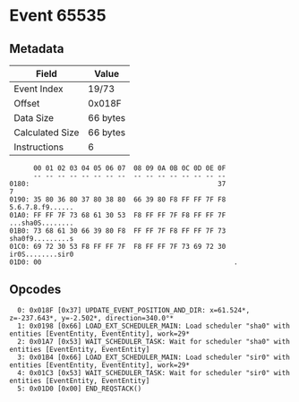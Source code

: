 # Event 65535

## Metadata

| Field           | Value    |
|-----------------|----------|
| Event Index     | 19/73    |
| Offset          | 0x018F   |
| Data Size       | 66 bytes |
| Calculated Size | 66 bytes |
| Instructions    | 6        |

```
      00 01 02 03 04 05 06 07  08 09 0A 0B 0C 0D 0E 0F
      -- -- -- -- -- -- -- --  -- -- -- -- -- -- -- --
0180:                                               37                 7
0190: 35 80 36 80 37 80 38 80  66 39 80 F8 FF FF 7F F8  5.6.7.8.f9......
01A0: FF FF 7F 73 68 61 30 53  F8 FF FF 7F F8 FF FF 7F  ...sha0S........
01B0: 73 68 61 30 66 39 80 F8  FF FF 7F F8 FF FF 7F 73  sha0f9.........s
01C0: 69 72 30 53 F8 FF FF 7F  F8 FF FF 7F 73 69 72 30  ir0S........sir0
01D0: 00                                                .               
```

## Opcodes

```
  0: 0x018F [0x37] UPDATE_EVENT_POSITION_AND_DIR: x=61.524*, z=-237.643*, y=-2.502*, direction=340.0°*
  1: 0x0198 [0x66] LOAD_EXT_SCHEDULER_MAIN: Load scheduler "sha0" with entities [EventEntity, EventEntity], work=29*
  2: 0x01A7 [0x53] WAIT_SCHEDULER_TASK: Wait for scheduler "sha0" with entities [EventEntity, EventEntity]
  3: 0x01B4 [0x66] LOAD_EXT_SCHEDULER_MAIN: Load scheduler "sir0" with entities [EventEntity, EventEntity], work=29*
  4: 0x01C3 [0x53] WAIT_SCHEDULER_TASK: Wait for scheduler "sir0" with entities [EventEntity, EventEntity]
  5: 0x01D0 [0x00] END_REQSTACK()
```

